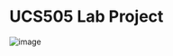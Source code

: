 # UCS505 Lab Project


![image](https://github.com/D-Agam/2D-Animation-Pipe-Hopper-/assets/108125757/54223bf4-9270-4661-a8ee-19a1d8107709)




